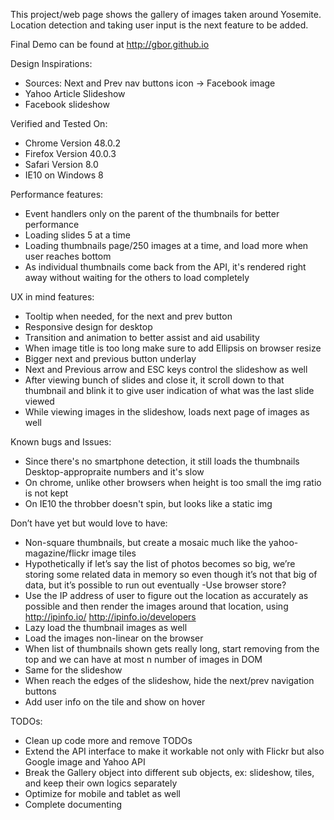 
This project/web page shows the gallery of images taken around Yosemite.  Location detection and taking user input is the next feature to be added.

Final Demo can be found at http://gbor.github.io

Design Inspirations:
- Sources: Next and Prev nav buttons icon -> Facebook image
- Yahoo Article Slideshow
- Facebook slideshow

Verified and Tested On:
- Chrome Version 48.0.2
- Firefox Version 40.0.3
- Safari Version 8.0
- IE10 on Windows 8

Performance features:
- Event handlers only on the parent of the thumbnails for better performance
- Loading slides 5 at a time
- Loading thumbnails page/250 images at a time, and load more when user reaches bottom
- As individual thumbnails come back from the API, it's rendered right away without waiting for the others to load completely

UX in mind features:
- Tooltip when needed, for the next and prev button
- Responsive design for desktop
- Transition and animation to better assist and aid usability
- When image title is too long make sure to add Ellipsis on browser resize
- Bigger next and previous button underlay
- Next and Previous arrow and ESC keys control the slideshow as well
- After viewing bunch of slides and close it, it scroll down to that thumbnail and blink it to give user indication of what was the last slide viewed
- While viewing images in the slideshow, loads next page of images as well

Known bugs and Issues:
- Since there's no smartphone detection, it still loads the thumbnails Desktop-appropraite numbers and it's slow
- On chrome, unlike other browsers when height is too small the img ratio is not kept
- On IE10 the throbber doesn't spin, but looks like a static img


Don’t have yet but would love to have:
- Non-square thumbnails, but create a mosaic much like the yahoo-magazine/flickr image tiles
- Hypothetically if let’s say the list of photos becomes so big, we’re storing some related data in memory so even though it’s not that big of data, but it’s possible to run out eventually  -Use browser store?
- Use the IP address of user to figure out the location as accurately as possible and then render the images around that location, using http://ipinfo.io/  http://ipinfo.io/developers
- Lazy load the thumbnail images as well
- Load the images non-linear on the browser
- When list of thumbnails shown gets really long, start removing from the top and we can have at most n number of images in DOM
- Same for the slideshow
- When reach the edges of the slideshow, hide the next/prev navigation buttons
- Add user info on the tile and show on hover

TODOs:
- Clean up code more and remove TODOs
- Extend the API interface to make it workable not only with Flickr but also Google image and Yahoo API
- Break the Gallery object into different sub objects, ex: slideshow, tiles, and keep their own logics separately
- Optimize for mobile and tablet as well
- Complete documenting
